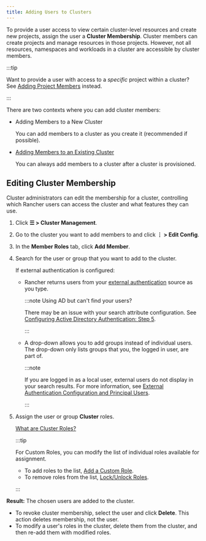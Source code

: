 ```yaml
---
title: Adding Users to Clusters
---
```


<head>
  <link rel="canonical" href="https://ranchermanager.docs.rancher.com/how-to-guides/new-user-guides/manage-clusters/access-clusters/add-users-to-clusters"/>
</head>

To provide a user access to view certain cluster-level resources and create new projects, assign the user a **Cluster Membership**. Cluster members can create projects and manage resources in those projects. However, not all resources, namespaces and workloads in a cluster are accessible by cluster members.

:::tip

Want to provide a user with access to a _specific_ project within a cluster? See [Adding Project Members](../../../new-user-guides/add-users-to-projects.md) instead.

:::

There are two contexts where you can add cluster members:

- Adding Members to a New Cluster

    You can add members to a cluster as you create it (recommended if possible).

- [Adding Members to an Existing Cluster](#editing-cluster-membership)

    You can always add members to a cluster after a cluster is provisioned.

## Editing Cluster Membership

Cluster administrators can edit the membership for a cluster, controlling which Rancher users can access the cluster and what features they can use.

1. Click **☰ > Cluster Management**.
1. Go to the cluster you want to add members to and click **⋮ > Edit Config**.
1. In the **Member Roles** tab, click **Add Member**.
1. Search for the user or group that you want to add to the cluster.

    If external authentication is configured:

    - Rancher returns users from your [external authentication](../../authentication-permissions-and-global-configuration/authentication-config/authentication-config.md) source as you type.

		:::note Using AD but can't find your users?

		There may be an issue with your search attribute configuration. See [Configuring Active Directory Authentication: Step 5](../../../new-user-guides/authentication-permissions-and-global-configuration/authentication-config/configure-active-directory.md).

		:::

    - A drop-down allows you to add groups instead of individual users. The drop-down only lists groups that you, the logged in user, are part of.

		:::note

		If you are logged in as a local user, external users do not display in your search results. For more information, see [External Authentication Configuration and Principal Users](../../authentication-permissions-and-global-configuration/authentication-config/authentication-config.md#external-authentication-configuration-and-principal-users).

		:::

1. Assign the user or group **Cluster** roles.

    [What are Cluster Roles?](../../../new-user-guides/authentication-permissions-and-global-configuration/manage-role-based-access-control-rbac/cluster-and-project-roles.md)

    :::tip

    For Custom Roles, you can modify the list of individual roles available for assignment.

    - To add roles to the list, [Add a Custom Role](../../../new-user-guides/authentication-permissions-and-global-configuration/manage-role-based-access-control-rbac/custom-roles.md).
    - To remove roles from the list, [Lock/Unlock Roles](../../../new-user-guides/authentication-permissions-and-global-configuration/manage-role-based-access-control-rbac/locked-roles.md).

    :::

**Result:** The chosen users are added to the cluster.

- To revoke cluster membership, select the user and click **Delete**. This action deletes membership, not the user.
- To modify a user's roles in the cluster, delete them from the cluster, and then re-add them with modified roles.
